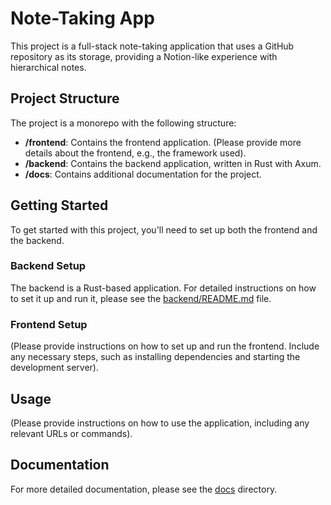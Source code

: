# Note-Taking App

This project is a full-stack note-taking application that uses a GitHub repository as its storage, providing a Notion-like experience with hierarchical notes.

## Project Structure

The project is a monorepo with the following structure:

- **/frontend**: Contains the frontend application. (Please provide more details about the frontend, e.g., the framework used).
- **/backend**: Contains the backend application, written in Rust with Axum.
- **/docs**: Contains additional documentation for the project.

## Getting Started

To get started with this project, you'll need to set up both the frontend and the backend.

### Backend Setup

The backend is a Rust-based application. For detailed instructions on how to set it up and run it, please see the [backend/README.md](backend/README.md) file.

### Frontend Setup

(Please provide instructions on how to set up and run the frontend. Include any necessary steps, such as installing dependencies and starting the development server).

## Usage

(Please provide instructions on how to use the application, including any relevant URLs or commands).

## Documentation

For more detailed documentation, please see the [docs](./docs) directory.
